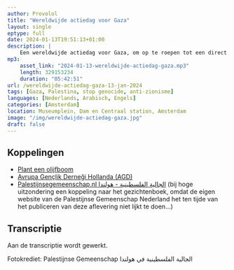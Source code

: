 ```yaml
---
author: Provolol
title: "Wereldwijde actiedag voor Gaza"
layout: single
eptype: full
date: 2024-01-13T19:51:13+01:00 
description: |
    Een wereldwijde actiedag voor Gaza, om op te roepen tot een direct en permanent staakt-het-vuren in Palestina. Ook roept men op tot de vervolging van de genocide-plegende bezetter die zich ‘Israël’ noemt, en vóór een einde aan de bezetting van Palestina.
mp3:
    asset_link: "2024-01-13-wereldwijde-actiedag-gaza.mp3"
    length: 329153234
    duration: "05:42:51"
url: /wereldwijde-actiedag-gaza-13-jan-2024
tags: [Gaza, Palestina, stop genocide, anti-zionisme]
languages: [Nederlands, Arabisch, Engels]
categories: [Amsterdam]
location: Museumplein, Dam en Centraal station, Amsterdam
image: "/img/wereldwijde-actiedag-gaza.jpg"
draft: false
---
```


## Koppelingen

- [Plant een olijfboom](https://www.planteenolijfboom.nl/)
- [Avrupa Gençlik Derneği Hollanda (AGD)](https://agdnederland.nl/)
- [Palestijnsegemeenschap.nl الجالية الفلسطينية - هولندا](https://www.facebook.com/Palestijnsegemeenschap.nl/) (bij hoge uitzondering een koppeling naar het gezichtenboek, omdat de eigen website van de Palestijnse Gemeenschap Nederland het ten tijde van het publiceren van deze aflevering niet lijkt te doen...)

## Transcriptie

Aan de transcriptie wordt gewerkt. 

Fotokrediet: Palestijnse Gemeenschap الجالية الفلسطينية في هولندا
